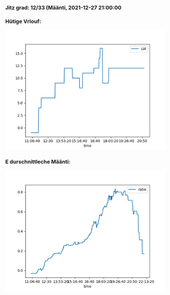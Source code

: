 ### Jitz grad: 12/33 (Määnti, 2021-12-27 21:00:00

### Hütige Vrlouf:
![Graph](Today.png)

### E durschnittleche Määnti:
![Graph](Määnti.png)